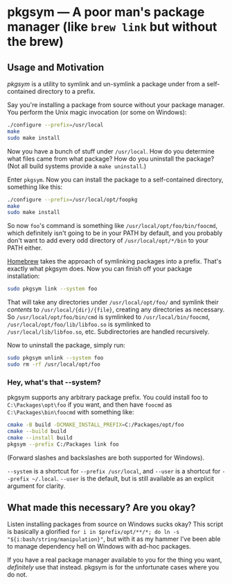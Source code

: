 # pkgsym — A poor man's package manager (like `brew link` but without the brew)

## Usage and Motivation

*pkgsym* is a utility to symlink and un-symlink a package under from a self-contained directory to a prefix.

Say you're installing a package from source without your package manager. You perform the Unix magic invocation (or some on Windows):
```sh
./configure --prefix=/usr/local
make
sudo make install
```

Now you have a bunch of stuff under `/usr/local`. How do you determine what files came from what package? How do you uninstall the package? (Not all build systems provide a `make uninstall`.)

Enter `pkgsym`. Now you can install the package to a self-contained directory, something like this:
```sh
./configure --prefix=/usr/local/opt/foopkg
make
sudo make install
```
So now `foo`'s command is something like `/usr/local/opt/foo/bin/foocmd`, which definitely isn't going to be in your PATH by default, and you probably don't want to add every odd directory of `/usr/local/opt/*/bin` to your PATH either.

[Homebrew](https://brew.sh) takes the approach of symlinking packages into a prefix. That's exactly what pkgsym does. Now you can finish off your package installation:
```sh
sudo pkgsym link --system foo
```

That will take any directories under `/usr/local/opt/foo/` and symlink their *contents* to `/usr/local/{dir}/{file}`, creating any directories as necessary. So `/usr/local/opt/foo/bin/cmd` is symlinked to `/usr/local/bin/foocmd`, `/usr/local/opt/foo/lib/libfoo.so` is symlinked to `/usr/local/lib/libfoo.so`, etc. Subdirectories are handled recursively.

Now to uninstall the package, simply run:
```sh
sudo pkgsym unlink --system foo
sudo rm -rf /usr/local/opt/foo
```


### Hey, what's that --system?

pkgsym supports any arbitrary package prefix. You could install foo to `C:\Packages\opt\foo` if you want, and then have `foocmd` as `C:\Packages\bin\foocmd` with something like:
```sh
cmake -B build -DCMAKE_INSTALL_PREFIX=C:/Packages/opt/foo
cmake --build build
cmake --install build
pkgsym --prefix C:/Packages link foo
```
(Forward slashes and backslashes are both supported for Windows).

`--system` is a shortcut for `--prefix /usr/local`, and `--user` is a shortcut for `--prefix ~/.local`. `--user` is the default, but is still available as an explicit argument for clarity.

## What made this necessary? Are you okay?

Listen installing packages from source on Windows sucks okay? This script is basically a glorified `for i in $prefix/opt/**/*; do ln -s "${i:bash/string/manipulation}"`, but with it as my hammer I've been able to manage dependency hell on Windows with ad-hoc packages.

If you have a real package manager available to you for the thing you want, *definitely* use that instead. pkgsym is for the unfortunate cases where you do not.
